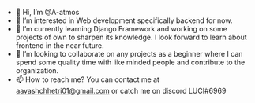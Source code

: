 - 👋 Hi, I’m @A-atmos
- 👀 I’m interested in Web development specifically backend for now.
- 🌱 I’m currently learning Django Framework and working on some projects of own to sharpen its knowledge. I look forward to learn about frontend in the near future.
- 💞️ I’m looking to collaborate on any projects as a beginner where I can spend some quality time with like minded people and contribute to the organization.
- 📫 How to reach me? You can contact me at aavashchhetri01@gmail.com or catch me on discord LUCI#6969

<!---
A-atmos/A-atmos is a ✨ special ✨ repository because its `README.md` (this file) appears on your GitHub profile.
You can click the Preview link to take a look at your changes.
--->
